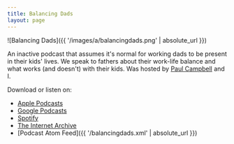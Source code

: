 ```yaml
---
title: Balancing Dads
layout: page
---
```

![Balancing Dads]({{ '/images/a/balancingdads.png' | absolute_url }})

An inactive podcast that assumes it's normal for working dads to be present in their kids' lives. We speak to fathers about their work-life balance and what works (and doesn't) with their kids. Was hosted by [Paul Campbell](https://twitter.com/paulca) and I.

Download or listen on:

- [Apple Podcasts](https://podcasts.apple.com/sk/podcast/balancing-dads/id1483910799)
- [Google Podcasts](https://podcasts.google.com/feed/aHR0cHM6Ly9taWtlbWNxdWFpZC5jb20vYmFsYW5jaW5nZGFkcy54bWw)
- [Spotify](https://open.spotify.com/show/07rdnm3rGWXvaJF7385fxq)
- [The Internet Archive](https://archive.org/details/balancing-dads)
- [Podcast Atom Feed]({{ '/balancingdads.xml' | absolute_url }})
